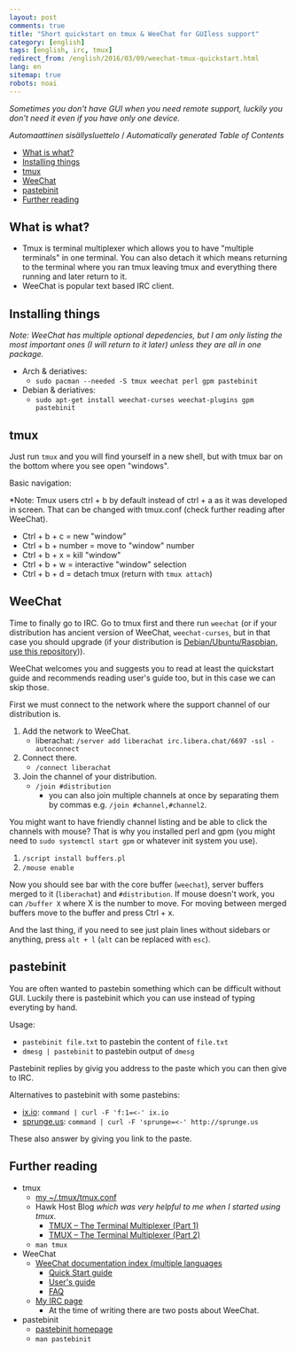 ```yaml
---
layout: post
comments: true
title: "Short quickstart on tmux & WeeChat for GUIless support"
category: [english]
tags: [english, irc, tmux]
redirect_from: /english/2016/03/09/weechat-tmux-quickstart.html
lang: en
sitemap: true
robots: noai
---
```


_Sometimes you don't have GUI when you need remote support, luckily you
don't need it even if you have only one device._

<!-- editorconfig-checker-disable -->
<!-- prettier-ignore-start -->

<!-- START doctoc generated TOC please keep comment here to allow auto update -->
<!-- DON'T EDIT THIS SECTION, INSTEAD RE-RUN doctoc TO UPDATE -->
<em lang="fi">Automaattinen sisällysluettelo</em> / <em lang="en">Automatically generated Table of Contents</em>

- [What is what?](#what-is-what)
- [Installing things](#installing-things)
- [tmux](#tmux)
- [WeeChat](#weechat)
- [pastebinit](#pastebinit)
- [Further reading](#further-reading)

<!-- END doctoc generated TOC please keep comment here to allow auto update -->

<!-- prettier-ignore-end -->
<!-- editorconfig-checker-enable -->

## What is what?

- Tmux is terminal multiplexer which allows you to have "multiple
  terminals" in one terminal. You can also detach it which means returning
  to the terminal where you ran tmux leaving tmux and everything there
  running and later return to it.
- WeeChat is popular text based IRC client.

## Installing things

_Note: WeeChat has multiple optional depedencies, but I am only listing
the most important ones (I will return to it later) unless they are all
in one package._

- Arch & deriatives:
  - `sudo pacman --needed -S tmux weechat perl gpm pastebinit`
- Debian & deriatives:
  - `sudo apt-get install weechat-curses weechat-plugins gpm pastebinit`

## tmux

Just run `tmux` and you will find yourself in a new shell, but with tmux
bar on the bottom where you see open "windows".

Basic navigation:

\*Note: Tmux users ctrl + b by default instead of ctrl + a as it was
developed in screen. That can be changed with tmux.conf (check further
reading after WeeChat).

- Ctrl + b + c = new "window"
- Ctrl + b + number = move to "window" number
- Ctrl + b + x = kill "window"
- Ctrl + b + w = interactive "window" selection
- Ctrl + b + d = detach tmux (return with `tmux attach`)

## WeeChat

Time to finally go to IRC. Go to tmux first and there run `weechat` (or
if your distribution has ancient version of WeeChat, `weechat-curses`, but
in that case you should upgrade (if your distribution is
[Debian/Ubuntu/Raspbian, use this repository](https://weechat.org/download/debian/))).

WeeChat welcomes you and suggests you to read at least the quickstart
guide and recommends reading user's guide too, but in this case we
can skip those.

First we must connect to the network where the support channel of our
distribution is.

1. Add the network to WeeChat.
   - liberachat: `/server add liberachat irc.libera.chat/6697 -ssl -autoconnect`
2. Connect there.
   - `/connect liberachat`
3. Join the channel of your distribution.
   - `/join #distribution`
     - you can also join multiple channels at once by separating them by
       commas e.g. `/join #channel,#channel2`.

You might want to have friendly channel listing and be able to click the
channels with mouse? That is why you installed perl and gpm (you might
need to `sudo systemctl start gpm` or whatever init system you use).

1. `/script install buffers.pl`
2. `/mouse enable`

Now you should see bar with the core buffer (`weechat`), server buffers
merged to it (`liberachat`) and `#distribution`. If mouse doesn't work, you
can `/buffer X` where X is the number to move. For moving between merged
buffers move to the buffer and press Ctrl + x.

And the last thing, if you need to see just plain lines without
sidebars or anything, press `alt + l` (`alt` can be replaced with `esc`).

## pastebinit

You are often wanted to pastebin something which can be difficult without
GUI. Luckily there is pastebinit which you can use instead of typing
everyting by hand.

Usage:

- `pastebinit file.txt` to pastebin the content of `file.txt`
- `dmesg | pastebinit` to pastebin output of `dmesg`

Pastebinit replies by givig you address to the paste which you can then
give to IRC.

Alternatives to pastebinit with some pastebins:

- [ix.io](http://ix.io/): `command | curl -F 'f:1=<-' ix.io`
- [sprunge.us](http://sprunge.us/): `command | curl -F 'sprunge=<-' http://sprunge.us`

These also answer by giving you link to the paste.

## Further reading

- tmux
  - [my ~/.tmux/tmux.conf](https://github.com/Mikaela/shell-things/blob/master/conf/tmux.conf)
  - Hawk Host Blog _which was very helpful to me when I started using tmux._
    - [TMUX – The Terminal Multiplexer (Part 1)](https://blog.hawkhost.com/2010/06/28/tmux-the-terminal-multiplexer/)
    - [TMUX – The Terminal Multiplexer (Part 2)](https://blog.hawkhost.com/2010/07/02/tmux-%E2%80%93-the-terminal-multiplexer-part-2/)
  - `man tmux`
- WeeChat
  - [WeeChat documentation index (multiple languages](https://weechat.org/doc/)
    - [Quick Start guide](https://weechat.org/files/doc/stable/weechat_quickstart.en.html)
    - [User's guide](https://weechat.org/files/doc/stable/weechat_user.en.html)
    - [FAQ](https://weechat.org/files/doc/weechat_faq.en.html)
  - [My IRC page](https://mikaela.info/irc/)
    - At the time of writing there are two posts about WeeChat.
- pastebinit
  - [pastebinit homepage](https://www.stgraber.org/category/pastebinit/)
  - `man pastebinit`
